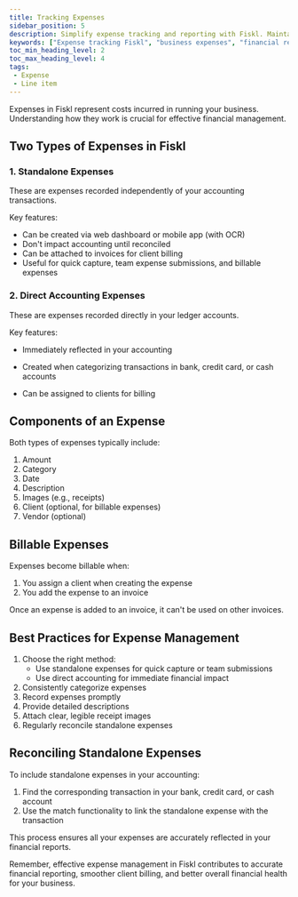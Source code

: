 ```yaml
---
title: Tracking Expenses
sidebar_position: 5
description: Simplify expense tracking and reporting with Fiskl. Maintain accurate financial records and gain insights into business spending.
keywords: ["Expense tracking Fiskl", "business expenses", "financial reporting", "expense management"]
toc_min_heading_level: 2
toc_max_heading_level: 4
tags:
 - Expense
 - Line item
---
```


Expenses in Fiskl represent costs incurred in running your business. Understanding how they work is crucial for effective financial management.

## Two Types of Expenses in Fiskl

### 1. Standalone Expenses

These are expenses recorded independently of your accounting transactions.

Key features:

- Can be created via web dashboard or mobile app (with OCR)
- Don't impact accounting until reconciled
- Can be attached to invoices for client billing
- Useful for quick capture, team expense submissions, and billable expenses

### 2. Direct Accounting Expenses

These are expenses recorded directly in your ledger accounts.

Key features:

- Immediately reflected in your accounting

- Created when categorizing transactions in bank, credit card, or cash accounts
- Can be assigned to clients for billing

## Components of an Expense

Both types of expenses typically include:

1. Amount
1. Category
1. Date
1. Description
1. Images (e.g., receipts)
1. Client (optional, for billable expenses)
1. Vendor (optional)

## Billable Expenses

Expenses become billable when:

1. You assign a client when creating the expense
1. You add the expense to an invoice

Once an expense is added to an invoice, it can't be used on other invoices.

## Best Practices for Expense Management

1. Choose the right method:
   - Use standalone expenses for quick capture or team submissions
   - Use direct accounting for immediate financial impact
1. Consistently categorize expenses
1. Record expenses promptly
1. Provide detailed descriptions
1. Attach clear, legible receipt images
1. Regularly reconcile standalone expenses

## Reconciling Standalone Expenses

To include standalone expenses in your accounting:

1. Find the corresponding transaction in your bank, credit card, or cash account
1. Use the match functionality to link the standalone expense with the transaction

This process ensures all your expenses are accurately reflected in your financial reports.

Remember, effective expense management in Fiskl contributes to accurate financial reporting, smoother client billing, and better overall financial health for your business.